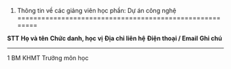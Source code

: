 1. Thông tin về các giảng viên học phần: Dự án công nghệ
========================================================

  **STT**   **Họ và tên**   **Chức danh, học vị**   **Địa chỉ liên hệ**   **Điện thoại / Email**   **Ghi chú**
  --------- --------------- ----------------------- --------------------- ------------------------ ----------------
  1                                                 BM KHMT                                        Trưởng môn học

